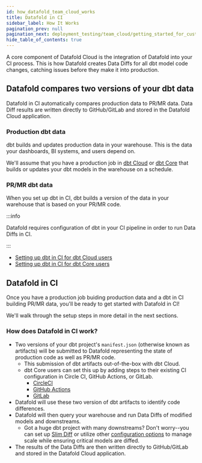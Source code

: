 ```yaml
---
id: how_datafold_team_cloud_works
title: Datafold in CI
sidebar_label: How It Works
pagination_prev: null
pagination_next: deployment_testing/team_cloud/getting_started_for_customers
hide_table_of_contents: true
---
```


A core component of Datafold Cloud is the integration of Datafold into your CI process. This is how Datafold creates Data Diffs for all dbt model code changes, catching issues before they make it into production.

## Datafold compares two versions of your dbt data

Datafold in CI automatically compares production data to PR/MR data. Data Diff results are written directly to GitHub/GitLab and stored in the Datafold Cloud application.

### Production dbt data
dbt builds and updates production data in your warehouse. This is the data your dashboards, BI systems, and users depend on.

We'll assume that you have a production job in [dbt Cloud](https://docs.getdbt.com/docs/deploy/dbt-cloud-job) or [dbt Core](https://docs.getdbt.com/docs/deploy/deployment-tools) that builds or updates your dbt models in the warehouse on a schedule.

### PR/MR dbt data
When you set up dbt in CI, dbt builds a version of the data in your warehouse that is based on your PR/MR code.

:::info

Datafold requires configuration of dbt in your CI pipeline in order to run Data Diffs in CI.

:::

- [Setting up dbt in CI for dbt Cloud users](https://www.datafold.com/blog/slim-ci-the-cost-effective-solution-for-successful-deployments-in-dbt-cloud)
- [Setting up dbt in CI for dbt Core users](https://www.datafold.com/blog/accelerating-dbt-core-ci-cd-with-github-actions-a-step-by-step-guide)

## Datafold in CI

Once you have a production job buiding production data and a dbt in CI building PR/MR data, you'll be ready to get started with Datafold in CI!

We'll walk through the setup steps in more detail in the next sections. 

### How does Datafold in CI work?

- Two versions of your dbt project's `manifest.json` (otherwise known as artifacts) will be submitted to Datafold representing the state of production code as well as PR/MR code.
  - This submission of dbt artifacts out-of-the-box with dbt Cloud.
  - dbt Core users can set this up by adding steps to their existing CI configuration in Circle CI, GitHub Actions, or GitLab.
    - [CircleCI](/guides/ci/circleci)
    - [GitHub Actions](/guides/ci/github_actions.md)
    - [GitLab](/guides/ci/gitlab_ci)
- Datafold will use these two version of dbt artifacts to identify code differences.
- Datafold will then query your warehouse and run Data Diffs of modified models and downstreams.
  - Got a huge dbt project with many downstreams? Don't worry--you can set up [Slim Diff](/guides/slim_diff.md) or utilize other [configuration options](/guides/dbt_advanced_configs.md) to manage scale while ensuring critical models are diffed.
- The results of the Data Diffs are then written directly to GitHub/GitLab and stored in the Datafold Cloud application.